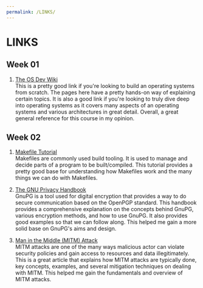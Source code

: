 ```yaml
---
permalink: /LINKS/
---
```


[The OS Dev Wiki]: https://wiki.osdev.org/

[Makefile Tutorial]: https://makefiletutorial.com/
[The GNU Privacy Handbook]: https://www.gnupg.org/gph/en/manual.html
[Man in the Middle (MITM) Attack]: https://www.veracode.com/security/man-middle-attack

# LINKS

## Week 01

1. [The OS Dev Wiki] <br>
This is a pretty good link if you're looking to build an operating systems from scratch. The pages here have a pretty hands-on way of explaining certain topics. It is also a good link if you're looking to truly dive deep into operating systems as it covers many aspects of an operating systems and various architectures in great detail. Overall, a great general reference for this course in my opinion.

## Week 02

1. [Makefile Tutorial] <br>
Makefiles are commonly used build tooling. It is used to manage and decide parts of a program to be built/compiled. This tutorial provides a pretty good base for understanding how Makefiles work and the many things we can do with Makefiles. 

2. [The GNU Privacy Handbook] <br>
GnuPG is a tool used for digital encryption that provides a way to do secure communication based on the OpenPGP standard. This handbook provides a comprehensive explanation on the concepts behind GnuPG, various encryption methods, and how to use GnuPG. It also provides good examples so that we can follow along. This helped me gain a more solid base on GnuPG's aims and design.

3. [Man in the Middle (MITM) Attack] <br>
MITM attacks are one of the many ways malicious actor can violate security policies and gain access to resources and data illegitimately. This is a great article that explains how MITM attacks are typically done, key concepts, examples, and several mitigation techniques on dealing with MITM. This helped me gain the fundamentals and overview of MITM attacks.
